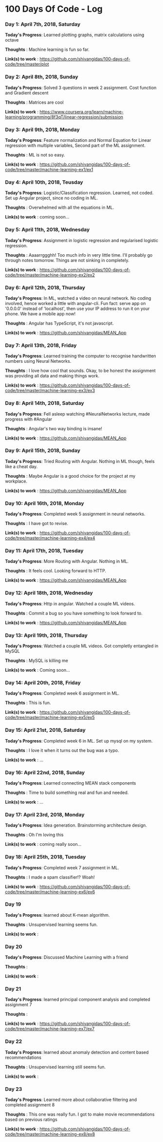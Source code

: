 # 100 Days Of Code - Log

### Day 1: April 7th, 2018, Saturday

**Today's Progress**: Learned plotting graphs, matrix calculations using octave

**Thoughts** : Machine learning is fun so far.

**Link(s) to work** : https://github.com/shivangidas/100-days-of-code/tree/master/plot

### Day 2: April 8th, 2018, Sunday

**Today's Progress**: Solved 3 questions in week 2 assignment. Cost function and Gradient descent

**Thoughts** : Matrices are cool

**Link(s) to work** : https://www.coursera.org/learn/machine-learning/programming/8f3qT/linear-regression/submission

### Day 3: April 9th, 2018, Monday

**Today's Progress**:  Feature normalization and Normal Equation for Linear regression with multiple variables, Second part of the ML assignment.

**Thoughts** : ML is not so easy.

**Link(s) to work** : https://github.com/shivangidas/100-days-of-code/tree/master/machine-learning-ex1/ex1

### Day 4: April 10th, 2018, Teusday

**Today's Progress**:  Logistic/Classification regression. Learned, not coded. Set up Angular project, since no coding in ML.

**Thoughts** : Overwhelmed with all the equations in ML.

**Link(s) to work** : coming soon...

### Day 5: April 11th, 2018, Wednesday

**Today's Progress**:  Assignment in logistic regression and regularised logistic regression.

**Thoughts** : Aaaarrggghh! Too much info in very little time. I'll probably go through notes tomorrow. Things are not sinking in completely. 

**Link(s) to work** : https://github.com/shivangidas/100-days-of-code/tree/master/machine-learning-ex2/ex2

### Day 6: April 12th, 2018, Thursday

**Today's Progress**:  In ML, watched a video on neural network. No coding involved, hence worked a little with angular-cli. Fun fact: serve app on '0.0.0.0' instead of 'localhost', then use your IP address to run it on your phone. We have a mobile app now! 

**Thoughts** : Angular has TypeScript, it's not javascript.

**Link(s) to work** : https://github.com/shivangidas/MEAN_App

### Day 7: April 13th, 2018, Friday

**Today's Progress**:  Learned training the computer to recognise handwritten numbers using Neural Networks.

**Thoughts** : I love how cool that sounds. Okay, to be honest the assignment was providing all data and making things work.

**Link(s) to work** : https://github.com/shivangidas/100-days-of-code/tree/master/machine-learning-ex3/ex3

### Day 8: April 14th, 2018, Saturday

**Today's Progress**:  Fell asleep watching #NeuralNetworks lecture, made progress with #Angular 

**Thoughts** : Angular's two way binding is insane!

**Link(s) to work** : https://github.com/shivangidas/MEAN_App

### Day 9: April 15th, 2018, Sunday

**Today's Progress**:  Tried Routing with Angular. Nothing in ML though, feels like a cheat day.

**Thoughts** : Maybe Angular is a good choice for the project at my workplace.

**Link(s) to work** : https://github.com/shivangidas/MEAN_App

### Day 10: April 16th, 2018, Monday

**Today's Progress**:  Completed week 5 assignment in neural networks.

**Thoughts** : I have got to revise.

**Link(s) to work** : https://github.com/shivangidas/100-days-of-code/tree/master/machine-learning-ex4/ex4

### Day 11: April 17th, 2018, Tuesday

**Today's Progress**:  More Routing with Angular. Nothing in ML.

**Thoughts** : It feels cool. Looking forward to HTTP.

**Link(s) to work** : https://github.com/shivangidas/MEAN_App

### Day 12: April 18th, 2018, Wednesday

**Today's Progress**:  Http in angular. Watched a couple ML videos.

**Thoughts** : Commit a bug so you have something to look forward to.

**Link(s) to work** : https://github.com/shivangidas/MEAN_App

### Day 13: April 19th, 2018, Thursday

**Today's Progress**: Watched a couple ML videos. Got completly entangled in MySQL

**Thoughts** : MySQL is killing me

**Link(s) to work** : Coming soon...

### Day 14: April 20th, 2018, Friday

**Today's Progress**:  Completed week 6 assignment in ML.

**Thoughts** : This is fun.

**Link(s) to work** : https://github.com/shivangidas/100-days-of-code/tree/master/machine-learning-ex5/ex5

### Day 15: April 21st, 2018, Saturday

**Today's Progress**:  Completed week 6 in ML. Set up mysql on my system.

**Thoughts** : I love it when it turns out the bug was a typo.

**Link(s) to work** : ...

### Day 16: April 22nd, 2018, Sunday

**Today's Progress**:  Learned connecting MEAN stack components

**Thoughts** : Time to build something real and fun and needed.

**Link(s) to work** : ...

### Day 17: April 23rd, 2018, Monday

**Today's Progress**:  Idea generation. Brainstorming architecture design.

**Thoughts** : Oh I'm loving this

**Link(s) to work** : coming really soon...

### Day 18: April 25th, 2018, Tuesday

**Today's Progress**:  Completed week 7 assignment in ML.

**Thoughts** : I made a spam classifier!? Woah!

**Link(s) to work** : https://github.com/shivangidas/100-days-of-code/tree/master/machine-learning-ex6/ex6

### Day 19

**Today's Progress**:  learned about K-mean algorithm. 

**Thoughts** : Unsupervised learning seems fun.

**Link(s) to work** : 

### Day 20

**Today's Progress**:  Discussed Machine Learning with a friend

**Thoughts** : 

**Link(s) to work** : 

### Day 21

**Today's Progress**:  learned principal component analysis and completed assignment 7

**Thoughts** : 

**Link(s) to work** : https://github.com/shivangidas/100-days-of-code/tree/master/machine-learning-ex7/ex7

### Day 22

**Today's Progress**:  learned about anomaly detection and content based recommendations

**Thoughts** : Unsupervised learning still seems fun.

**Link(s) to work** : 

### Day 23

**Today's Progress**:  Learned more about collaborative filtering and completed assignment 8

**Thoughts** : This one was really fun. I got to make movie recommendations based on previous ratings

**Link(s) to work** : https://github.com/shivangidas/100-days-of-code/tree/master/machine-learning-ex8/ex8


